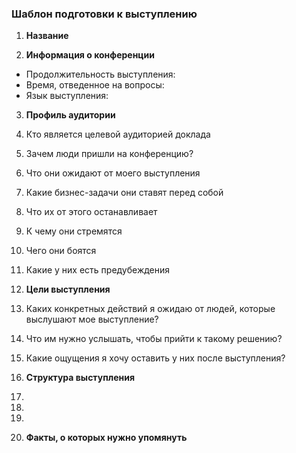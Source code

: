 ### Шаблон подготовки к выступлению

1. **Название**

2. **Информация о конференции**

  - Продолжительность выступления:
  - Время, отведенное на вопросы:
  - Язык выступления:

3. **Профиль аудитории**
  1. Кто является целевой аудиторией доклада
  2. Зачем люди пришли на конференцию?
  3. Что они ожидают от моего выступления
  4. Какие бизнес-задачи они ставят перед собой
  5. Что их от этого останавливает
  6. К чему они стремятся
  7. Чего они боятся
  8. Какие у них есть предубеждения

4. **Цели выступления**
  1. Каких конкретных действий я ожидаю от людей, которые выслушают мое выступление?
  2. Что им нужно услышать, чтобы прийти к такому решению?
  3. Какие ощущения я хочу оставить у них после выступления?

5. **Структура выступления**
  1. 
  2. 
  3. 

6. **Факты, о которых нужно упомянуть**